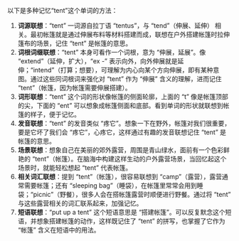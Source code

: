 以下是多种记忆“tent”这个单词的方法：
1. **词源联想**：“tent” 一词源自拉丁语 “tentus”，与 “tend”（伸展、延伸） 相关。最初帐篷就是通过伸展布料等材料搭建而成，联想在户外搭建帐篷时拉伸篷布的场景，记住 “tent” 是帐篷的意思。
2. **词根词缀联想**：“tent” 本身可看作一个词根，意为 “伸展，延展”。像 “extend”（延伸，扩大），“ex -” 表示向外，向外伸展就是延伸；“intend”（打算；想要），可理解为内心向某个方向伸展，即有某种意图。通过这些同词根词来强化对 “tent” 作为 “伸展” 含义的理解，进而记住 “tent”（帐篷，因为帐篷需要伸展搭建）。
3. **词形联想**：“tent” 这个词的形状像帐篷的侧面轮廓，上面的 “t” 像是帐篷顶部的尖，下面的 “ent” 可以想象成帐篷侧面和底部。看到单词的形状就联想到帐篷的样子，便于记忆。
4. **发音联想**：“tent” 的发音类似 “疼它”。想象一下在野外，帐篷对我们很重要，要是它坏了我们会 “疼它”，心疼它，这样通过有趣的发音联想记住 “tent” 是帐篷的意思。
5. **场景联想**：想象自己在美丽的郊外露营，周围是青山绿水，面前有一个色彩鲜艳的 “tent”（帐篷）。在脑海中构建这样生动的户外露营场景，当回忆起这个场景时，就能轻松想起 “tent” 代表帐篷。
6. **相关词汇联想**：提到 “tent”（帐篷），很容易联想到 “camp”（露营），露营通常需要帐篷；还有 “sleeping bag”（睡袋），在帐篷里常常会用到睡袋；“picnic”（野餐），很多人会在搭帐篷露营时顺便进行野餐。通过将 “tent” 与这些露营相关的词汇联系起来，加强记忆。
7. **短语联想**：“put up a tent” 这个短语意思是 “搭建帐篷”。可以反复默念这个短语，并想象搭建帐篷的动作，这样既记住了 “tent” 的拼写，也掌握了它作为 “帐篷” 含义在短语中的用法。 